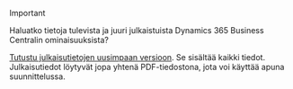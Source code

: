 > [!IMPORTANT]
>
> Haluatko tietoja tulevista ja juuri julkaistuista Dynamics 365 Business Centralin ominaisuuksista?
>
> [Tutustu julkaisutietojen uusimpaan versioon](/business-applications-release-notes/April19/dynamics365-business-central/). Se sisältää kaikki tiedot. Julkaisutiedot löytyvät jopa yhtenä PDF-tiedostona, jota voi käyttää apuna suunnittelussa.  
